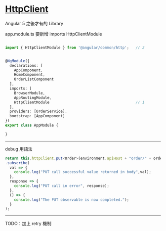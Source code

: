 # [HttpClient](https://angular.io/guide/http)

Angular 5 之後才有的 Library

app.module.ts 要新增 imports HttpClientModule

```typescript

import { HttpClientModule } from '@angular/common/http';   // 2


@NgModule({
  declarations: [
    AppComponent,
    HomeComponent,
    OrderListComponent
  ],
  imports: [
    BrowserModule,
    AppRoutingModule,
    HttpClientModule                                       // 1
  ],
  providers: [OrderService],
  bootstrap: [AppComponent]
})
export class AppModule {

}
```

---

debug 用語法

```typescript
return this.httpClient.put<Order>(environment.apiHost + "order/" + order.OrderID , order , this.httpOptions)
.subscribe(
  val => {
    console.log("PUT call successful value returned in body",val);
  },
  response => {
    console.log("PUT call in error", response);
  },
  () => {
    console.log("The PUT observable is now completed.");
  }
);
```

---

TODO：加上 retry 機制
